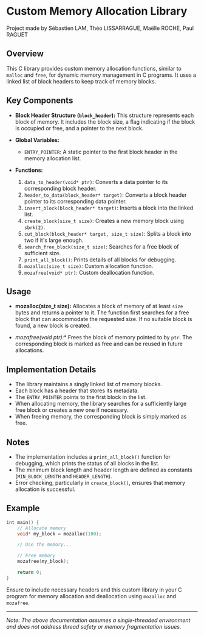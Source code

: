 # Custom Memory Allocation Library
Project made by Sébastien LAM, Théo LISSARRAGUE, Maëlle ROCHE, Paul RAGUET

## Overview

This C library provides custom memory allocation functions, similar to `malloc` and `free`, for dynamic memory management in C programs. It uses a linked list of block headers to keep track of memory blocks.

## Key Components

- **Block Header Structure (`block_header`):** This structure represents each block of memory. It includes the block size, a flag indicating if the block is occupied or free, and a pointer to the next block.

- **Global Variables:**
  - `ENTRY_POINTER`: A static pointer to the first block header in the memory allocation list.

- **Functions:**
  1. `data_to_header(void* ptr)`: Converts a data pointer to its corresponding block header.
  2. `header_to_data(block_header* target)`: Converts a block header pointer to its corresponding data pointer.
  3. `insert_block(block_header* target)`: Inserts a block into the linked list.
  4. `create_block(size_t size)`: Creates a new memory block using `sbrk(2)`.
  5. `cut_block(block_header* target, size_t size)`: Splits a block into two if it's large enough.
  6. `search_free_block(size_t size)`: Searches for a free block of sufficient size.    
  7. `print_all_block()`: Prints details of all blocks for debugging.
  8. `mozalloc(size_t size)`: Custom allocation function.
  9. `mozafree(void* ptr)`: Custom deallocation function.

## Usage

- **mozalloc(size_t size):**
  Allocates a block of memory of at least `size` bytes and returns a pointer to it. The function first searches for a free block that can accommodate the requested size. If no suitable block is found, a new block is created.

- **mozafree(void* ptr):**
  Frees the block of memory pointed to by `ptr`. The corresponding block is marked as free and can be reused in future allocations.

## Implementation Details

- The library maintains a singly linked list of memory blocks.
- Each block has a header that stores its metadata.
- The `ENTRY_POINTER` points to the first block in the list.
- When allocating memory, the library searches for a sufficiently large free block or creates a new one if necessary.
- When freeing memory, the corresponding block is simply marked as free.

## Notes

- The implementation includes a `print_all_block()` function for debugging, which prints the status of all blocks in the list.
- The minimum block length and header length are defined as constants (`MIN_BLOCK_LENGTH` and `HEADER_LENGTH`).
- Error checking, particularly in `create_block()`, ensures that memory allocation is successful.

## Example

```c
int main() {
    // Allocate memory
    void* my_block = mozalloc(100);

    // Use the memory...

    // Free memory
    mozafree(my_block);

    return 0;
}
```

Ensure to include necessary headers and this custom library in your C program for memory allocation and deallocation using `mozalloc` and `mozafree`.

---

*Note: The above documentation assumes a single-threaded environment and does not address thread safety or memory fragmentation issues.*